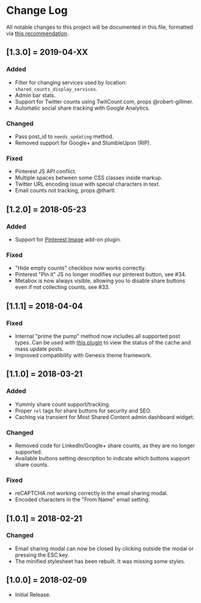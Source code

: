 # Change Log
All notable changes to this project will be documented in this file, formatted via [this recommendation](http://keepachangelog.com/).

## [1.3.0] = 2019-04-XX
### Added
- Filter for changing services used by location: `shared_counts_display_services`.
- Admin bar stats.
- Support for Twitter counts using TwitCount.com, props @robert-gillmer.
- Automatic social share tracking with Google Analytics.

### Changed
- Pass post_id to `needs_updating` method.
- Removed support for Google+ and StumbleUpon (RIP).

### Fixed
- Pinterest JS API conflict.
- Multiple spaces between some CSS classes inside markup.
- Twitter URL encoding issue with special characters in text.
- Email counts not tracking, props @thartl.

## [1.2.0] = 2018-05-23
### Added
- Support for [Pinterest Image](https://github.com/billerickson/Shared-Counts-Pinterest-Image) add-on plugin.

### Fixed
- "Hide empty counts" checkbox now works correctly.
- Pinterest "Pin it" JS no longer modifies our pinterest button, see #34.
- Metabox is now always visible, allowing you to disable share buttons even if not collecting counts, see #33.

## [1.1.1] = 2018-04-04
### Fixed
- Internal "prime the pump" method now includes all supported post types. Can be used with [this plugin](https://github.com/billerickson/Shared-Counts-Prime-Cache) to view the status of the cache and mass update posts.
- Improved compatibility with Genesis theme framework.

## [1.1.0] = 2018-03-21
### Added
- Yummly share count support/tracking.
- Proper `rel` tags for share buttons for security and SEO.
- Caching via transient for Most Shared Content admin dashboard widget.

### Changed
- Removed code for LinkedIn/Google+ share counts, as they are no longer supported.
- Available buttons setting description to indicate which buttons support share counts.

### Fixed
- reCAPTCHA not working correctly in the email sharing modal.
- Encoded characters in the "From Name" email setting.

## [1.0.1] = 2018-02-21
### Changed
- Email sharing modal can now be closed by clicking outside the modal or pressing the ESC key.
- The minified stylesheet has been rebuilt. It was missing some styles.

## [1.0.0] = 2018-02-09
- Initial Release.
